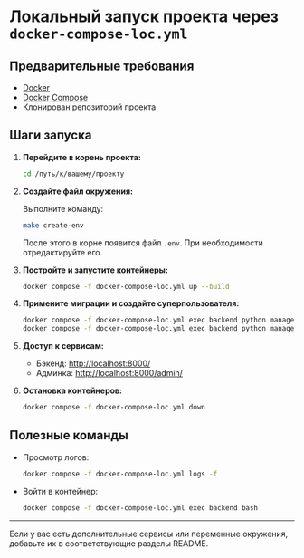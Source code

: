 # Локальный запуск проекта через `docker-compose-loc.yml`

## Предварительные требования

- [Docker](https://www.docker.com/get-started)
- [Docker Compose](https://docs.docker.com/compose/)
- Клонирован репозиторий проекта

## Шаги запуска

1. **Перейдите в корень проекта:**

   ```bash
   cd /путь/к/вашему/проекту
   ```

2. **Создайте файл окружения:**

   Выполните команду:

   ```bash
   make create-env
   ```

   После этого в корне появится файл `.env`. При необходимости отредактируйте его.

3. **Постройте и запустите контейнеры:**

   ```bash
   docker compose -f docker-compose-loc.yml up --build
   ```

4. **Примените миграции и создайте суперпользователя:**

   ```bash
   docker compose -f docker-compose-loc.yml exec backend python manage.py migrate
   docker compose -f docker-compose-loc.yml exec backend python manage.py createsuperuser
   ```

5. **Доступ к сервисам:**

   - Бэкенд: [http://localhost:8000/](http://localhost:8000/)
   - Админка: [http://localhost:8000/admin/](http://localhost:8000/admin/)

6. **Остановка контейнеров:**

   ```bash
   docker compose -f docker-compose-loc.yml down
   ```

## Полезные команды

- Просмотр логов:

  ```bash
  docker compose -f docker-compose-loc.yml logs -f
  ```

- Войти в контейнер:

  ```bash
  docker compose -f docker-compose-loc.yml exec backend bash
  ```

---

Если у вас есть дополнительные сервисы или переменные окружения, добавьте их в соответствующие разделы README. 
